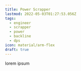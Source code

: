 ```yaml
---
title: Power Scrapper
lastmod: 2022-05-03T01:27:53.056Z
tags:
  - engineer
  - scrapper
  - power
  - backline
  - dps
icon: material/arm-flex
draft: true
---
```

lorem ipsum